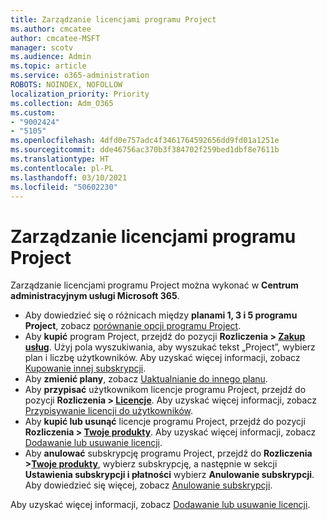 ```yaml
---
title: Zarządzanie licencjami programu Project
ms.author: cmcatee
author: cmcatee-MSFT
manager: scotv
ms.audience: Admin
ms.topic: article
ms.service: o365-administration
ROBOTS: NOINDEX, NOFOLLOW
localization_priority: Priority
ms.collection: Adm_O365
ms.custom:
- "9002424"
- "5105"
ms.openlocfilehash: 4dfd0e757adc4f3461764592656dd9fd01a1251e
ms.sourcegitcommit: dde46756ac370b3f384702f259bed1dbf8e7611b
ms.translationtype: HT
ms.contentlocale: pl-PL
ms.lasthandoff: 03/10/2021
ms.locfileid: "50602230"
---
```

# <a name="project-license-management"></a>Zarządzanie licencjami programu Project

Zarządzanie licencjami programu Project można wykonać w **Centrum administracyjnym usługi Microsoft 365**.

- Aby dowiedzieć się o różnicach między **planami 1, 3 i 5 programu Project**, zobacz [porównanie opcji programu Project](https://www.microsoft.com/microsoft-365/project/compare-microsoft-project-management-software).
- Aby **kupić** program Project, przejdź do pozycji **Rozliczenia > [Zakup usług](https://go.microsoft.com/fwlink/p/?linkid=868433)**. Użyj pola wyszukiwania, aby wyszukać tekst „Project”, wybierz plan i liczbę użytkowników. Aby uzyskać więcej informacji, zobacz [Kupowanie innej subskrypcji](https://docs.microsoft.com/microsoft-365/commerce/try-or-buy-microsoft-365#buy-a-different-subscription).
- Aby **zmienić plany**, zobacz [Uaktualnianie do innego planu](https://docs.microsoft.com/microsoft-365/commerce/subscriptions/upgrade-to-different-plan).
- Aby **przypisać** użytkownikom licencje programu Project, przejdź do pozycji **Rozliczenia > [Licencje](https://go.microsoft.com/fwlink/p/?linkid=842264)**. Aby uzyskać więcej informacji, zobacz [Przypisywanie licencji do użytkowników](https://docs.microsoft.com/microsoft-365/admin/manage/assign-licenses-to-users).
- Aby **kupić lub usunąć** licencje programu Project, przejdź do pozycji **Rozliczenia > [Twoje produkty](https://go.microsoft.com/fwlink/p/?linkid=842054)**. Aby uzyskać więcej informacji, zobacz [Dodawanie lub usuwanie licencji](https://docs.microsoft.com/microsoft-365/commerce/licenses/buy-licenses#add-or-remove-licenses-for-your-business-subscription).
- Aby **anulować** subskrypcję programu Project, przejdź do **Rozliczenia >[Twoje produkty](https://go.microsoft.com/fwlink/p/?linkid=842054)**, wybierz subskrypcję, a następnie w sekcji **Ustawienia subskrypcji i płatności** wybierz **Anulowanie subskrypcji**. Aby dowiedzieć się więcej, zobacz [Anulowanie subskrypcji](https://docs.microsoft.com/microsoft-365/commerce/subscriptions/cancel-your-subscription).

Aby uzyskać więcej informacji, zobacz [Dodawanie lub usuwanie licencji](https://docs.microsoft.com/microsoft-365/commerce/licenses/buy-licenses).